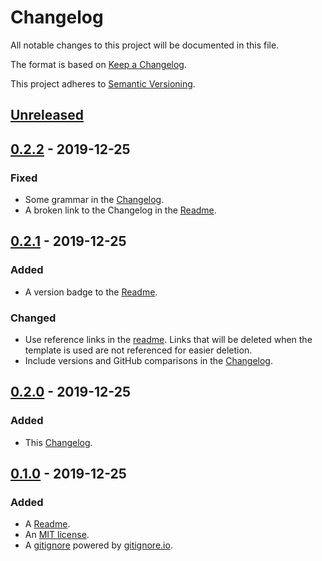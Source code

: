 # Changelog

All notable changes to this project will be documented in this file.

The format is based on [Keep a Changelog](https://keepachangelog.com/en/1.0.0/).

This project adheres to [Semantic Versioning](https://semver.org/spec/v2.0.0.html).

## [Unreleased]

## [0.2.2] - 2019-12-25

### Fixed

- Some grammar in the [Changelog](CHANGELOG.md).
- A broken link to the Changelog in the [Readme](README.md).

## [0.2.1] - 2019-12-25

### Added

- A version badge to the [Readme](README.md).

### Changed

- Use reference links in the [readme](README.md). Links that will be deleted when the template is used are not referenced for easier deletion.
- Include versions and GitHub comparisons in the [Changelog](CHANGELOG.md).

## [0.2.0] - 2019-12-25

### Added

- This [Changelog](CHANGELOG.md).

## [0.1.0] - 2019-12-25

### Added

- A [Readme](README.md).
- An [MIT license](LICENSE).
- A [gitignore](.gitignore) powered by [gitignore.io](https://www.gitignore.io).

[Unreleased]: https://github.com/EdRands/RepoTemplate/compare/v0.2.2...develop
[0.2.2]: https://github.com/EdRands/RepoTemplate/compare/v0.2.1...v0.2.2
[0.2.1]: https://github.com/EdRands/RepoTemplate/compare/v0.2.0...v0.2.1
[0.2.0]: https://github.com/EdRands/RepoTemplate/compare/v0.1.0...v0.2.0
[0.1.0]: https://github.com/EdRands/RepoTemplate/releases/tag/v0.1.0
